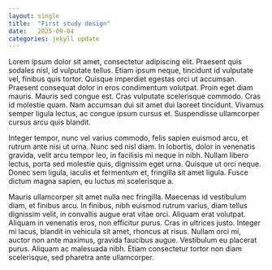 ```yaml
---
layout: single
title:  "First study design"
date:   2025-09-04
categories: jekyll update
---
```


Lorem ipsum dolor sit amet, consectetur adipiscing elit. Praesent quis sodales nisl, id vulputate tellus. Etiam ipsum neque, tincidunt id vulputate vel, finibus quis tortor. Quisque imperdiet egestas orci ut accumsan. Praesent consequat dolor in eros condimentum volutpat. Proin eget diam mauris. Mauris sed congue est. Cras vulputate scelerisque commodo. Cras id molestie quam. Nam accumsan dui sit amet dui laoreet tincidunt. Vivamus semper ligula lectus, ac congue ipsum cursus et. Suspendisse ullamcorper cursus arcu quis blandit.

Integer tempor, nunc vel varius commodo, felis sapien euismod arcu, et rutrum ante nisi ut urna. Nunc sed nisl diam. In lobortis, dolor in venenatis gravida, velit arcu tempor leo, in facilisis mi neque in nibh. Nullam libero lectus, porta sed molestie quis, dignissim eget urna. Quisque ut orci neque. Donec sem ligula, iaculis et fermentum et, fringilla sit amet ligula. Fusce dictum magna sapien, eu luctus mi scelerisque a.

Mauris ullamcorper sit amet nulla nec fringilla. Maecenas id vestibulum diam, et finibus arcu. In finibus, nibh euismod rutrum varius, diam tellus dignissim velit, in convallis augue erat vitae orci. Aliquam erat volutpat. Aliquam in venenatis eros, non efficitur purus. Cras in ultrices justo. Integer mi lacus, blandit in vehicula sit amet, rhoncus at risus. Nullam orci mi, auctor non ante maximus, gravida faucibus augue. Vestibulum eu placerat purus. Aliquam ac malesuada nibh. Etiam consectetur tortor non diam scelerisque, sed pharetra ante ullamcorper.